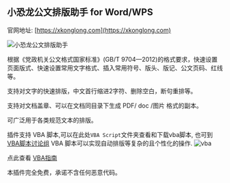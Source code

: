 ## 小恐龙公文排版助手 for Word/WPS

官网地址:  [https://xkonglong.com](https://xkonglong.com)

![小恐龙公文排版助手](https://gw.xkonglong.com/img/xklbanner.jpg)

根据《党政机关公文格式国家标准》(GB/T 9704—2012)的格式要求，快速设置页面版式、快速设置常用文字格式、插入常用符号、版头、版记、公文页码、红线等。

支持对文字的快速排版，中文首行缩进2字符、删除空白，断句重排等。

支持对文档盖章、可以在文档同目录下生成 PDF/ doc /图片 格式的副本。

可广泛用于各类规范文本的排版。

插件支持 VBA 脚本,可以在此处`VBA Script`文件夹查看和下载vba脚本, 也可到 [VBA脚本讨论组](https://github.com/xkonglong/gw/discussions)
VBA 脚本可以实现自动排版等复杂的且个性化的操作.
![vba](https://gw.xkonglong.com/img/screenshots.gif)

点此查看 [VBA指南](VBA指南.md)

本插件完全免费，承诺不含任何恶意代码。



